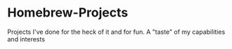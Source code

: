# Homebrew-Projects

Projects I've done for the heck of it and for fun.  A "taste" of my capabilities and interests 

